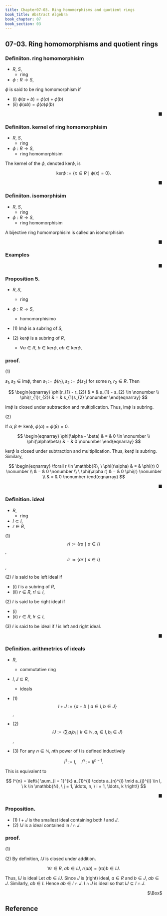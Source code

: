 ```yaml
---
title: Chapter07-03. Ring homomorphisms and quotient rings
book_title: Abstract Algebra
book_chapter: 07
book_section: 03
---
```


## 07-03. Ring homomorphisms and quotient rings

### Definiiton. ring homomorphisim
* $R$, $S$,
    * ring
* $\phi: R \rightarrow S$,

$\phi$ is said to be ring homomorphism if

* (i) $\phi(a + b) = \phi(a) + \phi(b)$
* (ii) $\phi(ab) = \phi(a)\phi(b)$

<div class="end-of-statement" style="text-align: right">■</div>

### Definiiton. kernel of ring homomorphisim
* $R$, $S$,
    * ring
* $\phi: R \rightarrow S$,
    * ring homomorphisim

The kernel of the $\phi$, denoted $\mathrm{ker}\phi$, is 

$$
    \mathrm{ker}\phi
    :=
    \{
        x \in R
        \mid
        \phi(x) = 0
    \}
    .
$$

<div class="end-of-statement" style="text-align: right">■</div>

### Definiiton. isomorphisim
* $R$, $S$,
    * ring
* $\phi: R \rightarrow S$,
    * ring homomorphisim


A bijective ring homomorphisim is called an isomorphisim

<div class="end-of-statement" style="text-align: right">■</div>

### Examples

<div class="end-of-statement" style="text-align: right">■</div>

### Proposition 5.
* $R, S$,
    * ring
* $\phi:R \rightarrow S$,
    * homomorphisimo

* (1) $\mathrm{Im}\phi$ is a subring of $S$,
* (2) $\mathrm{ker}\phi$ is a subring of $R$,
    * $\forall a \in R$, $b \in \mathrm{ker}\phi$, $ab \in \mathrm{ker}\phi$,

### proof.
(1)

$s_{1}, s_{2} \in \mathrm{im}\phi$, then $s_{1} := \phi(r_{1}), s_{2} := \phi(s_{2})$ for some $r_{1}, r_{2} \in R$.
Then

$$
\begin{eqnarray}
    \phi(r_{1} - r_{2})
    & = &
        s_{1} - s_{2}
        \in 
    \nonumber
    \\
    \phi(r_{1}r_{2})
    & = &
        s_{1}s_{2}
    \nonumber
\end{eqnarray}
$$

$\mathrm{im}\phi$ is closed under subtraction and multiplication.
Thus, $\mathrm{im}\phi$ is subring.

(2)

If $\alpha, \beta \in \mathrm{ker}\phi$, $\phi(\alpha) = \phi(\beta) = 0$.

$$
\begin{eqnarray}
    \phi(\alpha - \beta)
    & = &
        0
        \in 
    \nonumber
    \\
    \phi(\alpha\beta)
    & = &
        0
    \nonumber
\end{eqnarray}
$$

$\mathrm{ker}\phi$ is closed under subtraction and multiplication.
Thus, $\mathrm{ker}\phi$ is subring.
Similary,

$$
\begin{eqnarray}
    \forall r \in \mathbb{R},
    \
    \phi(r\alpha)
    & = &
        \phi(r)
        0
    \nonumber
    \\
    & = &
        0
    \nonumber
    \\
    \
    \phi(\alpha r)
    & = &
        0
        \phi(r)
    \nonumber
    \\
    & = &
        0
    \nonumber
\end{eqnarray}
$$

<div class="end-of-statement" style="text-align: right">■</div>

### Definition. ideal
* $R$,
    * ring
* $I \subset I$,
* $r \in R$,


(1) $$rI := \{ra \mid a \in I\}$$, $$Ir := \{a r \mid a \in I\}$$,

(2) $I$ is said to be left ideal if

* (i) $I$ is a subring of $R$,
* (ii) $r \in R$, $rI \subseteq I$,

(2) $I$ is said to be right ideal if

* (i)
* (ii) $r \in R$, $Ir \subseteq I$,

(3) $I$ is said to be ideal if $I$ is left and right ideal.

<div class="end-of-statement" style="text-align: right">■</div>

### Definition. arithmetrics of ideals
* $R$,
    * commutative ring
* $I, J \subseteq R$,
    * ideals

* (1) $$I + J := \{a + b \mid a \in I, b \in J\}$$,
* (2) $$IJ := \{ \sum_{i} a_{i}b_{i} \mid k \in \mathbb{N}, a_{i} \in I, b_{i} \in J\}$$,
* (3) For any $n \in \mathbb{N}$, $n$th power of $I$ is defined inductively

$$
    I^{1}
    :=
    I,
    \quad
    I^{n}
    :=
    II^{n-1}.
$$

This is equivalent to 

$$
    I^{n}
    =
    \left\{
        \sum_{i = 1}^{k}
            a_{1}^{i}
            \cdots
            a_{n}^{i}
        \mid
        a_{j}^{i} \in I,
        \
        k \in \mathbb{N},
        \
        j = 1, \ldots, n,
        \
        i = 1, \ldots, k
    \right\}
$$

<div class="end-of-statement" style="text-align: right">■</div>

### Proposition.

* (1) $I + J$ is the smallest ideal containing both $I$ and $J$.
* (2) $IJ$ is a ideal contained in $I \cap J$.

### proof.
(1)

(2)
By definition, $IJ$ is closed under addition.

$$
    \forall r \in R,
    \
    ab \in IJ,
    \
    r(ab)
    =
    (ra)b \in IJ
    .
$$

Thus, $IJ$ is ideal
Let $ab \in IJ$.
Since $J$ is (right) ideal, $a \in R$ and $b \in J$, $ab \in J$.
Similarly, $ab \in I$.
Hence $ab \in I \cap J$.
$I \cap J$ is ideal so that $IJ \subseteq I \cap J$.

<div class="QED" style="text-align: right">$\Box$</div>

## Reference
